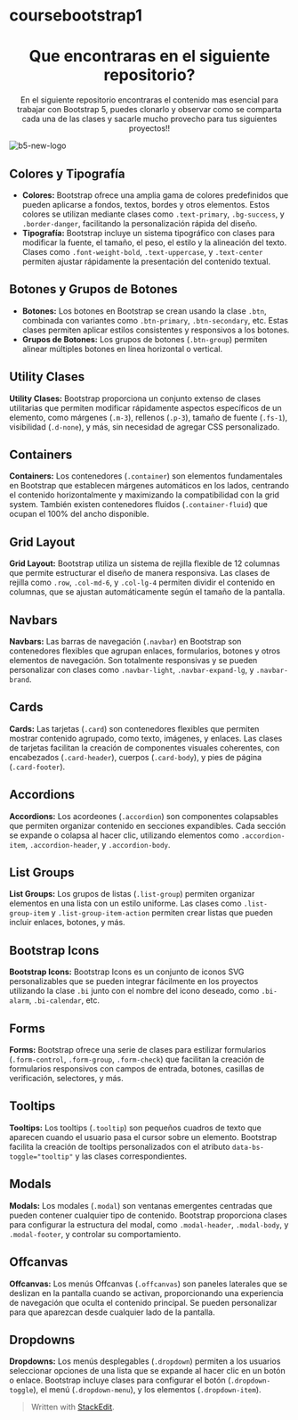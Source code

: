 # coursebootstrap1
<h1 align="center">Que encontraras en el siguiente repositorio?</h1>

<p align="center">En el siguiente repositorio encontraras el contenido mas esencial para trabajar con Bootstrap 5, puedes clonarlo y observar como se comparta cada una de las clases y sacarle mucho provecho para tus siguientes proyectos!!</p>
    
   ![b5-new-logo](https://github.com/user-attachments/assets/aeac61d0-cb34-401d-bcab-47125ab78db1)


## Colores y Tipografía

 - **Colores:**
 Bootstrap ofrece una amplia gama de colores predefinidos que pueden aplicarse a fondos, textos, bordes y otros elementos. Estos colores se utilizan mediante clases como `.text-primary`, `.bg-success`, y `.border-danger`, facilitando la personalización rápida del diseño.
-   **Tipografía:** 
Bootstrap incluye un sistema tipográfico con clases para modificar la fuente, el tamaño, el peso, el estilo y la alineación del texto. Clases como `.font-weight-bold`, `.text-uppercase`, y `.text-center` permiten ajustar rápidamente la presentación del contenido textual.

## Botones y Grupos de Botones

 - **Botones:** Los botones en Bootstrap se crean usando la clase `.btn`,
   combinada con variantes como `.btn-primary`, `.btn-secondary`, etc.
   Estas clases permiten aplicar estilos consistentes y responsivos a
   los botones.
 -   **Grupos de Botones:** Los grupos de botones (`.btn-group`) permiten alinear múltiples botones en línea horizontal o vertical.

## Utility Clases

   **Utility Clases:** Bootstrap proporciona un conjunto extenso de clases utilitarias que permiten modificar rápidamente aspectos específicos de un elemento, como márgenes (`.m-3`), rellenos (`.p-3`), tamaño de fuente (`.fs-1`), visibilidad (`.d-none`), y más, sin necesidad de agregar CSS personalizado.

## Containers

   **Containers:** Los contenedores (`.container`) son elementos fundamentales en Bootstrap que establecen márgenes automáticos en los lados, centrando el contenido horizontalmente y maximizando la compatibilidad con la grid system. También existen contenedores fluidos (`.container-fluid`) que ocupan el 100% del ancho disponible.

## Grid Layout

   **Grid Layout:** Bootstrap utiliza un sistema de rejilla flexible de 12 columnas que permite estructurar el diseño de manera responsiva. Las clases de rejilla como `.row`, `.col-md-6`, y `.col-lg-4` permiten dividir el contenido en columnas, que se ajustan automáticamente según el tamaño de la pantalla.

## Navbars

   **Navbars:** Las barras de navegación (`.navbar`) en Bootstrap son contenedores flexibles que agrupan enlaces, formularios, botones y otros elementos de navegación. Son totalmente responsivas y se pueden personalizar con clases como `.navbar-light`, `.navbar-expand-lg`, y `.navbar-brand`.

## Cards

   **Cards:** Las tarjetas (`.card`) son contenedores flexibles que permiten mostrar contenido agrupado, como texto, imágenes, y enlaces. Las clases de tarjetas facilitan la creación de componentes visuales coherentes, con encabezados (`.card-header`), cuerpos (`.card-body`), y pies de página (`.card-footer`).

## Accordions

   **Accordions:** Los acordeones (`.accordion`) son componentes colapsables que permiten organizar contenido en secciones expandibles. Cada sección se expande o colapsa al hacer clic, utilizando elementos como `.accordion-item`, `.accordion-header`, y `.accordion-body`.

## List Groups

   **List Groups:** Los grupos de listas (`.list-group`) permiten organizar elementos en una lista con un estilo uniforme. Las clases como `.list-group-item` y `.list-group-item-action` permiten crear listas que pueden incluir enlaces, botones, y más.

## Bootstrap Icons

   **Bootstrap Icons:** Bootstrap Icons es un conjunto de iconos SVG personalizables que se pueden integrar fácilmente en los proyectos utilizando la clase `.bi` junto con el nombre del icono deseado, como `.bi-alarm`, `.bi-calendar`, etc.

## Forms

   **Forms:** Bootstrap ofrece una serie de clases para estilizar formularios (`.form-control`, `.form-group`, `.form-check`) que facilitan la creación de formularios responsivos con campos de entrada, botones, casillas de verificación, selectores, y más.

## Tooltips

   **Tooltips:** Los tooltips (`.tooltip`) son pequeños cuadros de texto que aparecen cuando el usuario pasa el cursor sobre un elemento. Bootstrap facilita la creación de tooltips personalizados con el atributo `data-bs-toggle="tooltip"` y las clases correspondientes.

## Modals

   **Modals:** Los modales (`.modal`) son ventanas emergentes centradas que pueden contener cualquier tipo de contenido. Bootstrap proporciona clases para configurar la estructura del modal, como `.modal-header`, `.modal-body`, y `.modal-footer`, y controlar su comportamiento.

## Offcanvas

   **Offcanvas:** Los menús Offcanvas (`.offcanvas`) son paneles laterales que se deslizan en la pantalla cuando se activan, proporcionando una experiencia de navegación que oculta el contenido principal. Se pueden personalizar para que aparezcan desde cualquier lado de la pantalla.

## Dropdowns

   **Dropdowns:** Los menús desplegables (`.dropdown`) permiten a los usuarios seleccionar opciones de una lista que se expande al hacer clic en un botón o enlace. Bootstrap incluye clases para configurar el botón (`.dropdown-toggle`), el menú (`.dropdown-menu`), y los elementos (`.dropdown-item`).


> Written with [StackEdit](https://stackedit.io/).
